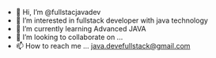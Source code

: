 - 👋 Hi, I’m @fullstacjavadev
- 👀 I’m interested in fullstack developer with java technology 
- 🌱 I’m currently learning Advanced JAVA
- 💞️ I’m looking to collaborate on ...
- 📫 How to reach me ... java.devefullstack@gmail.com 

<!---
fullstacjavadev/fullstacjavadev is a ✨ special ✨ repository because its `README.md` (this file) appears on your GitHub profile.
You can click the Preview link to take a look at your changes.
--->
